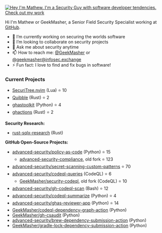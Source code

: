 
[![Hey I'm Mathew. I'm a Security Guy with software developer tendencies. Check out my work](https://github.com/GeekMasher/GeekMasher/raw/master/assets/profile.gif)](https://geekmasher.dev)

Hi I'm Mathew or GeekMasher, a Senior Field Security Specialist working at [GitHub](https://github.com/).

- 🔭 I’m currently working on securing the worlds software
- 👯 I’m looking to collaborate on security projects
- 💬 Ask me about security anytime
- 📫 How to reach me: [@GeekMasher](https://twitter.com/geekmasher) or [@geekmasher@infosec.exchange](https://infosec.exchange/@geekmasher)
- ⚡ Fun fact: I love to find and fix bugs in software!


### Current Projects

- [SecuriTree.nvim](https://github.com/GeekMasher/securitree.nvim) (Lua) :star: 10
- [Quibble](https://github.com/GeekMasher/quibble) (Rust) :star: 2
- [ghastoolkit](https://github.com/GeekMasher/ghastoolkit) (Python) :star: 4
- [ghactions](https://github.com/GeekMasher/ghactions) (Rust) :star: 2


**Security Research:**

- [rust-sqlx-research](https://github.com/GeekMasher/rust-sqlx-research) (Rust)


**GitHub Open-Source Projects:**

- [advanced-security/policy-as-code](https://github.com/advanced-security/policy-as-code) (Python) :star: 15
  - [advanced-security-compliance](https://github.com/geekmasher/advanced-security-compliance/), old fork :star: 123
- [advanced-security/secret-scanning-custom-patterns](https://github.com/advanced-security/secret-scanning-custom-patterns) :star: 70
- [advanced-security/codeql-queries](https://github.com/advanced-security/codeql-queries) (CodeQL) :star: 6
  - [GeekMasher/security-codeql](https://github.com/GeekMasher/security-codeql), old fork (CodeQL) :star: 10
- [advanced-security/gh-codeql-scan](https://github.com/advanced-security/gh-codeql-scan) (Bash) :star: 12
- [advanced-security/codeql-summarize](https://github.com/advanced-security/codeql-summarize) (Python) :star: 4
- [advanced-security/ghas-reviewer-app](https://github.com/advanced-security/ghas-reviewer-app) (Python) :star: 14
- [GeekMasher/codeql-dependency-graph-action](https://github.com/GeekMasher/codeql-dependency-graph-action) (Python)
- [GeekMasher/gh-csaudit](https://github.com/geekmasher/gh-csaudit) (Python)
- [advanced-security/brew-dependency-submission-action](https://github.com/advanced-security/brew-dependency-submission-action) (Python)
- [GeekMasher/gradle-lock-dependency-submission-action](https://github.com/GeekMasher/gradle-lock-dependency-submission-action) (Python)

<!--  -->
